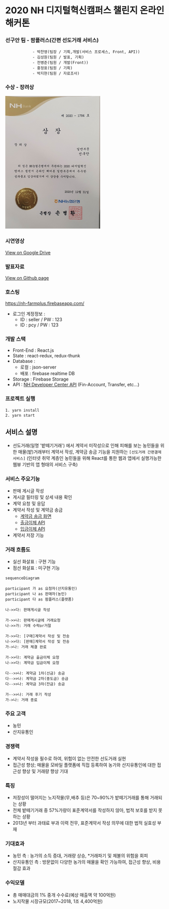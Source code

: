 # 2020 NH 디지털혁신캠퍼스 챌린지 온라인 해커톤

### 선구안 팀 - 팜플러스(간편 선도거래 서비스)

                - 박찬영(팀장 / 기획,개발(서비스 프로세스, Front, API))
                - 김성원(팀원 / 발표, 기획)
                - 전병준(팀원 / 개발(Front))
                - 홍정표(팀원 / 기획)
                - 박지현(팀원 / 자료조사)

### 수상 - 장려상

<img width="300px" src="https://github.com/Dolphin-PC/FarmPlus-NH_hackathon/blob/main/docs/%EC%83%81%EC%9E%A5_%EC%84%A0%EA%B5%AC%EC%95%88.jpg?raw=true"/>

### 시연영상

<a href="https://drive.google.com/file/d/1cjWEk6jL4fuFAf_NLi6j8E3E2TajTBAu/view?usp=sharing" target="_blank">View on Google Drive</a>

### 발표자료

<a href="https://dolphin-pc.github.io/FarmPlus-NH_hackathon/docs/FarmPlus_PPT_NH_hackathon.pdf" target="_blank">View on Github page</a>

### 호스팅

https://nh-farmplus.firebaseapp.com/

- 로그인 계정정보 :
  - ID : seller / PW : 123
  - ID : pcy / PW : 123

### 개발 스택

- Front-End : React.js
- State : react-redux, redux-thunk
- Database :
  - 로컬 : json-server
  - 배포 : firebase realtime DB
- Storage : Firebase Storage
- API : [NH Developer Center API](https://developers.nonghyup.com/guide/GU_1000) (Fin-Account, Transfer, etc...)

### 프로젝트 실행

```
1. yarn install
2. yarn start
```

## 서비스 설명

- 선도거래(일명 '밭떼기거래') 에서 계약서 미작성으로 인해 피해를 보는 농민들을 위한
  매물(밭)거래부터 계약서 작성, 계약금 송금 기능을 지원하는 `[선도거래 간편결제 서비스]`
  (인터넷 취약 계층인 농민들을 위해 React를 통한 웹과 앱에서 실행가능한 웹뷰 기반의 앱 형태의 서비스 구축)

### 서비스 주요기능

- 판매 게시글 작성
- 게시글 필터링 및 상세 내용 확인
- 계약 요청 및 응답
- 계약서 작성 및 계약금 송금
  - [계약금 송금 화면](https://github.com/Dolphin-PC/FarmPlus-NH_hackathon/blob/main/src/components/dialogs/ContractDialog.tsx#L131)
  - [출금이체 API](https://github.com/Dolphin-PC/FarmPlus-NH_hackathon/blob/main/src/api/simplePayActions.ts#L12)
  - [입금이체 API](https://github.com/Dolphin-PC/FarmPlus-NH_hackathon/blob/main/src/api/simplePayActions.ts#L131)
- 계약서 저장 기능

### 거래 흐름도

- 실선 화살표 : 구현 기능
- 점선 화살표 : 미구현 기능

```mermaid
sequenceDiagram

participant 가 as 요청자(산지유통인)
participant 나 as 판매자(농민)
participant 다 as 팜플러스(플랫폼)

나->>다: 판매게시글 작성

가->>나: 판매게시글에 거래요청
나->>가: 거래 수락or거절

가->>다: [구매]계약서 작성 및 전송
나->>다: [판매]계약서 작성 및 전송
가->나: 거래 체결 완료

가->>다: 계약금 출금이체 요청
나->>다: 계약금 입금이체 요청

다-->>나: 계약금 1차(선금) 송금
다-->>나: 계약금 2차(중도금) 송금
다-->>나: 계약금 3차(잔금) 송금

가-->>나: 거래 후기 작성
가->나: 거래 종료
```

### 주요 고객

- 농민
- 산지유통인

### 경쟁력

- 계약서 작성을 필수로 하여, 위험이 없는 안전한 선도거래 실현
- 접근성 향상; 매물을 모바일 플랫폼에 직접 등록하여 농가와 산지유통인에 대한 접근성 향상 및 거래량 향상 기대

### 특징

- 저장성이 떨어지는 노지작물(무,배추 등)은 70~90%가 밭떼기거래를 통해 거래되는 상황
- 전체 밭떼기거래 중 57%가량이 표준계약서를 작성하지 않아, 법적 보호를 받지 못하는 상황
- 2013년 부터 과태료 부과 이력 전무, 표준계약서 작성 의무에 대한 법적 실효성 부재

### 기대효과

- 농민 측 : 농가의 소득 증대, 거래량 상승, \*거래파기 및 체불의 위험을 회피
- 산지유통인 측 : 방문없이 다양한 농가의 매물을 확인 가능하여, 접근성 향상, 비용 절감 효과

### 수익모델

- 총 매매대금의 1% 중개 수수료(예상 매출액 약 100억원)
- 노지작물 시장규모(2017~2018, 1조 4,400억원)
